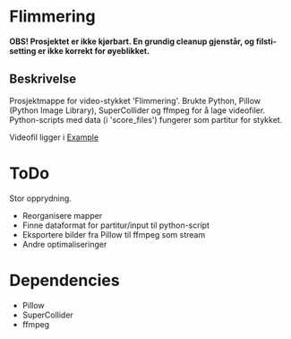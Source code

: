 # Flimmering

**OBS! Prosjektet er ikke kjørbart. En grundig cleanup gjenstår, og filsti-setting er ikke korrekt for øyeblikket.**


## Beskrivelse

Prosjektmappe for video-stykket 'Flimmering'. Brukte Python, Pillow (Python Image Library), SuperCollider og ffmpeg for å lage videofiler. Python-scripts med data (i 'score_files') fungerer som partitur for stykket.


Videofil ligger i [Example](./Example)


# ToDo
Stor opprydning.
- Reorganisere mapper
- Finne dataformat for partitur/input til python-script
- Eksportere bilder fra Pillow til ffmpeg som stream
- Andre optimaliseringer


# Dependencies

- Pillow
- SuperCollider
- ffmpeg